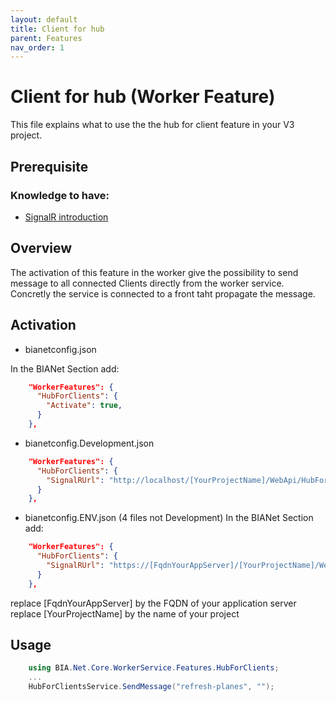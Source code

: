 ```yaml
---
layout: default
title: Client for hub
parent: Features
nav_order: 1
---
```


# Client for hub (Worker Feature)
This file explains what to use the the hub for client feature in your V3 project.

## Prerequisite

### Knowledge to have:
* [SignalR introduction](https://docs.microsoft.com/fr-fr/aspnet/signalr/overview/getting-started/introduction-to-signalr)

## Overview
The activation of this feature in the worker give the possibility to send message to all connected Clients directly from the worker service.
Concretly the service is connected to a front taht propagate the message. 

## Activation
* bianetconfig.json

In the BIANet Section add:
``` json
    "WorkerFeatures": {
      "HubForClients": {
        "Activate": true,
      }
    },
```
* bianetconfig.Development.json
``` json
    "WorkerFeatures": {
      "HubForClients": {
        "SignalRUrl": "http://localhost/[YourProjectName]/WebApi/HubForClients"
      }
    },
```
* bianetconfig.ENV.json (4 files not Development)
In the BIANet Section add:
``` json
    "WorkerFeatures": {
      "HubForClients": {
        "SignalRUrl": "https://[FqdnYourAppServer]/[YourProjectName]/WebApi/HubForClients"
      }
    },
```
replace [FqdnYourAppServer] by the FQDN of your application server
replace [YourProjectName] by the name of your project

## Usage
``` csharp
    using BIA.Net.Core.WorkerService.Features.HubForClients;
    ...
    HubForClientsService.SendMessage("refresh-planes", "");
```